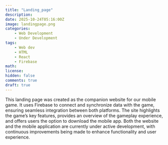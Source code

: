```yaml
---
title: "Landing_page"
description: 
date: 2025-10-24T05:16:00Z
image: landingpage.png
categories:
    - Web Development
    - Under Development
tags:
    - Web dev
    - HTML
    - React
    - Firebase
math: 
license: 
hidden: false
comments: true
draft: true
---
```

This landing page was created as the companion website for our mobile game. It uses Firebase to connect and synchronize data with the game, ensuring seamless integration between both platforms. The site highlights the game’s key features, provides an overview of the gameplay experience, and offers users the option to download the mobile app. Both the website and the mobile application are currently under active development, with continuous improvements being made to enhance functionality and user experience.